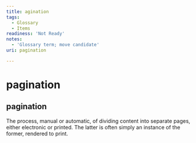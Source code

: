 ```yaml
---
title: agination
tags:
  - Glossary
  - Items
readiness: 'Not Ready'
notes:
  - 'Glossary term; move candidate'
uri: pagination

---
```

# pagination

## pagination

The process, manual or automatic, of dividing content into separate pages, either electronic or printed. The latter is often simply an instance of the former, rendered to print.


